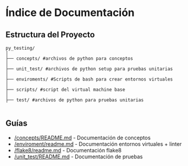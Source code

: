 # Índice de Documentación

## Estructura del Proyecto
```
py_testing/
│
├── concepts/ #archivos de python para conceptos
│
├── unit_test/ #archivos de python setup para pruebas unitarias
│
├── enviroments/ #Scripts de bash para crear entornos virtuales
│
├── scripts/ #script del virtual machine base
│
├── test/ #archivos de python para pruebas unitarias


```

## Guías
- [/concepts/README.md](./concepts/readme.md) - Documentación de conceptos
- [/enviroment/readme.md](./enviroments/readme.md) - Documentación     entornos virtuales + linter
- [/flake8/readme.md](./flake8/readme.md) - Documentación flake8
- [/unit_test/README.md](unit_test/readme.md) - Documentación de pruebas





